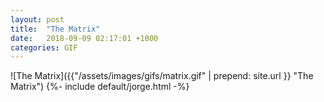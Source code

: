 ```yaml
---
layout: post
title:  "The Matrix"
date:   2018-09-09 02:17:01 +1000
categories: GIF
---
```


![The Matrix]({{"/assets/images/gifs/matrix.gif" | prepend: site.url }} "The Matrix")
{%- include default/jorge.html -%}